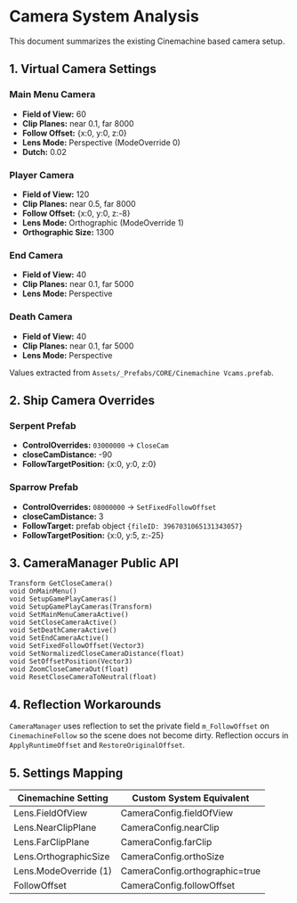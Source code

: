 # Camera System Analysis

This document summarizes the existing Cinemachine based camera setup.

## 1. Virtual Camera Settings

### Main Menu Camera
- **Field of View:** 60
- **Clip Planes:** near 0.1, far 8000
- **Follow Offset:** {x:0, y:0, z:0}
- **Lens Mode:** Perspective (ModeOverride 0)
- **Dutch:** 0.02

### Player Camera
- **Field of View:** 120
- **Clip Planes:** near 0.5, far 8000
- **Follow Offset:** {x:0, y:0, z:-8}
- **Lens Mode:** Orthographic (ModeOverride 1)
- **Orthographic Size:** 1300

### End Camera
- **Field of View:** 40
- **Clip Planes:** near 0.1, far 5000
- **Lens Mode:** Perspective

### Death Camera
- **Field of View:** 40
- **Clip Planes:** near 0.1, far 5000
- **Lens Mode:** Perspective

Values extracted from `Assets/_Prefabs/CORE/Cinemachine Vcams.prefab`.

## 2. Ship Camera Overrides

### Serpent Prefab
- **ControlOverrides:** `03000000` → `CloseCam`
- **closeCamDistance:** -90
- **FollowTargetPosition:** {x:0, y:0, z:0}

### Sparrow Prefab
- **ControlOverrides:** `08000000` → `SetFixedFollowOffset`
- **closeCamDistance:** 3
- **FollowTarget:** prefab object `{fileID: 3967031065131343057}`
- **FollowTargetPosition:** {x:0, y:5, z:-25}

## 3. CameraManager Public API
```
Transform GetCloseCamera()
void OnMainMenu()
void SetupGamePlayCameras()
void SetupGamePlayCameras(Transform)
void SetMainMenuCameraActive()
void SetCloseCameraActive()
void SetDeathCameraActive()
void SetEndCameraActive()
void SetFixedFollowOffset(Vector3)
void SetNormalizedCloseCameraDistance(float)
void SetOffsetPosition(Vector3)
void ZoomCloseCameraOut(float)
void ResetCloseCameraToNeutral(float)
```

## 4. Reflection Workarounds
`CameraManager` uses reflection to set the private field `m_FollowOffset` on `CinemachineFollow` so the scene does not become dirty. Reflection occurs in `ApplyRuntimeOffset` and `RestoreOriginalOffset`.

## 5. Settings Mapping
| Cinemachine Setting | Custom System Equivalent |
|---------------------|-------------------------|
| Lens.FieldOfView    | CameraConfig.fieldOfView |
| Lens.NearClipPlane  | CameraConfig.nearClip    |
| Lens.FarClipPlane   | CameraConfig.farClip     |
| Lens.OrthographicSize | CameraConfig.orthoSize |
| Lens.ModeOverride (1) | CameraConfig.orthographic=true |
| FollowOffset        | CameraConfig.followOffset |

